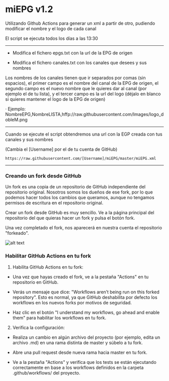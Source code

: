 # miEPG   v1.2

Utilizando Github Actions para generar un xml a partir de otro, pudiendo modificar el nombre y el logo de cada canal

El script se ejecuta todos los días a las 13:30

***
- Modifica el fichero epgs.txt con la url de la EPG de origen

- Modifica el fichero canales.txt con los canales que desees y sus nombres

Los nombres de los canales tienen que ir separados por comas (sin espacios), el primer campo es el nombre del canal de la EPG de origen, el segundo campo es el nuevo nombre que le quieres dar al canal (por ejemplo el de tu lista), y el tercer campo es la url del logo (déjalo en blanco si quieres mantener el logo de la EPG de origen)

· Ejemplo: NombreEPG,NombreLISTA,hffp://raw.githubusercontent.com/Images/logo_dobleM.png

***
Cuando se ejecute el script obtendremos una url con la EGP creada con tus canales y sus nombres

(Cambia el [Username] por el de tu cuenta de GitHub)
```
https://raw.githubusercontent.com/[Username]/miEPG/master/miEPG.xml
```

***

### Creando un fork desde GitHub

Un fork es una copia de un repositorio de GitHub independiente del repositorio original. Nosotros somos los dueños de ese fork, por lo que podemos hacer todos los cambios que queramos, aunque no tengamos permisos de escritura en el repositorio original.

Crear un fork desde GitHub es muy sencillo. Ve a la página principal del repositorio del que quieras hacer un fork y pulsa el botón fork.

Una vez completado el fork, nos aparecerá en nuestra cuenta el repositorio "forkeado".

![alt text](https://raw.githubusercontent.com/davidmuma/miEPG/refs/heads/main/.github/workflows/fork1.png)

### Habilitar GitHub Actions en tu fork

1. Habilita GitHub Actions en tu fork:

  - Una vez que hayas creado el fork, ve a la pestaña "Actions" en tu repositorio en GitHub.

  - Verás un mensaje que dice: "Workflows aren’t being run on this forked repository". Esto es normal, ya que GitHub deshabilita por defecto los workflows en los nuevos forks por motivos de seguridad.

  - Haz clic en el botón "I understand my workflows, go ahead and enable them" para habilitar los workflows en tu fork.

2. Verifica la configuración:

  - Realiza un cambio en algún archivo del proyecto (por ejemplo, edita un archivo .md) en una rama distinta de master y súbelo a tu fork.

  - Abre una pull request desde nueva rama hacia master en tu fork.

  - Ve a la pestaña "Actions" y verifica que los tests se están ejecutando correctamente en base a los workflows definidos en la carpeta .github/workflows/ del proyecto.



